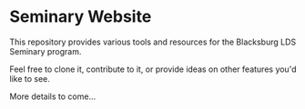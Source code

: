 # Seminary Website

This repository provides various tools and resources for the Blacksburg LDS Seminary program.

Feel free to clone it, contribute to it, or provide ideas on other features you'd like to see.

More details to come...
